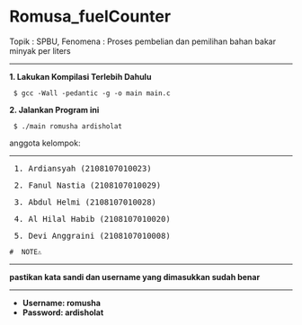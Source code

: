 # Romusa_fuelCounter
Topik : SPBU, Fenomena : Proses pembelian dan pemilihan bahan bakar minyak per liters
<hr>
<b>1. Lakukan Kompilasi Terlebih Dahulu </b> 
<pre><code> $ gcc -Wall -pedantic -g -o main main.c </code></pre>
<b>2. Jalankan Program ini </b>
<pre><code> $ ./main romusha ardisholat</code></pre

# anggota kelompok:
<hr> 
    <pre> 1. Ardiansyah (2108107010023)</pre>
    <pre> 2. Fanul Nastia (2108107010029)</pre>
    <pre> 3. Abdul Helmi (2108107010028)</pre>
    <pre> 4. Al Hilal Habib (2108107010020)</pre>
    <pre> 5. Devi Anggraini (2108107010008)</pre>

    #  NOTE⚠️
<hr>
<b> pastikan kata sandi dan username yang dimasukkan sudah benar
<hr>
<ul>
  <li>Username: romusha </li>
  <li>Password: ardisholat </li>
 </ul>
